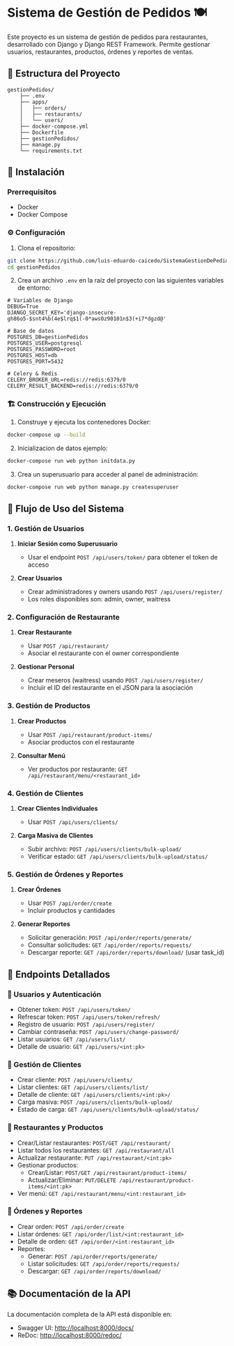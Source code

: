 # Sistema de Gestión de Pedidos 🍽️

Este proyecto es un sistema de gestión de pedidos para restaurantes, desarrollado con Django y Django REST Framework. Permite gestionar usuarios, restaurantes, productos, órdenes y reportes de ventas.

## 📁 Estructura del Proyecto

```
gestionPedidos/
    ├── .env
    ├── apps/
    │   ├── orders/
    │   ├── restaurants/
    │   └── users/
    ├── docker-compose.yml
    ├── Dockerfile
    ├── gestionPedidos/
    ├── manage.py
    └── requirements.txt
```

## 🚀 Instalación

### Prerrequisitos

- Docker
- Docker Compose

### ⚙️ Configuración

1. Clona el repositorio:
```sh
git clone https://github.com/luis-eduardo-caicedo/SistemaGestionDePedidos.git
cd gestionPedidos
```

2. Crea un archivo `.env` en la raíz del proyecto con las siguientes variables de entorno:
```env
# Variables de Django
DEBUG=True
DJANGO_SECRET_KEY='django-insecure-gh86o5-$snt4%b(4e$lrq$1(-0*aws0z90101n$3(+i7*dgzd@'

# Base de datos
POSTGRES_DB=gestionPedidos
POSTGRES_USER=postgresql
POSTGRES_PASSWORD=root
POSTGRES_HOST=db
POSTGRES_PORT=5432

# Celery & Redis
CELERY_BROKER_URL=redis://redis:6379/0
CELERY_RESULT_BACKEND=redis://redis:6379/0
```

### 🏗️ Construcción y Ejecución

1. Construye y ejecuta los contenedores Docker:
```sh
docker-compose up --build
```

2. Inicializacion de datos ejemplo:
```sh
docker-compose run web python initdata.py
```

3. Crea un superusuario para acceder al panel de administración:
```sh
docker-compose run web python manage.py createsuperuser
```



## 🔄 Flujo de Uso del Sistema

### 1. Gestión de Usuarios

1. **Iniciar Sesión como Superusuario**
   - Usar el endpoint `POST /api/users/token/` para obtener el token de acceso

2. **Crear Usuarios**
   - Crear administradores y owners usando `POST /api/users/register/`
   - Los roles disponibles son: admin, owner, waitress

### 2. Configuración de Restaurante

1. **Crear Restaurante**
   - Usar `POST /api/restaurant/`
   - Asociar el restaurante con el owner correspondiente

2. **Gestionar Personal**
   - Crear meseros (waitress) usando `POST /api/users/register/`
   - Incluir el ID del restaurante en el JSON para la asociación

### 3. Gestión de Productos

1. **Crear Productos**
   - Usar `POST /api/restaurant/product-items/`
   - Asociar productos con el restaurante

2. **Consultar Menú**
   - Ver productos por restaurante: `GET /api/restaurant/menu/<restaurant_id>`

### 4. Gestión de Clientes

1. **Crear Clientes Individuales**
   - Usar `POST /api/users/clients/`

2. **Carga Masiva de Clientes**
   - Subir archivo: `POST /api/users/clients/bulk-upload/`
   - Verificar estado: `GET /api/users/clients/bulk-upload/status/`

### 5. Gestión de Órdenes y Reportes

1. **Crear Órdenes**
   - Usar `POST /api/order/create`
   - Incluir productos y cantidades

2. **Generar Reportes**
   - Solicitar generación: `POST /api/order/reports/generate/`
   - Consultar solicitudes: `GET /api/order/reports/requests/`
   - Descargar reporte: `GET /api/order/reports/download/` (usar task_id)

## 🔌 Endpoints Detallados

### 👥 Usuarios y Autenticación

- Obtener token: `POST /api/users/token/`
- Refrescar token: `POST /api/users/token/refresh/`
- Registro de usuario: `POST /api/users/register/`
- Cambiar contraseña: `POST /api/users/change-password/`
- Listar usuarios: `GET /api/users/list/`
- Detalle de usuario: `GET /api/users/<int:pk>`

### 👤 Gestión de Clientes

- Crear cliente: `POST /api/users/clients/`
- Listar clientes: `GET /api/users/clients/list/`
- Detalle de cliente: `GET /api/users/clients/<int:pk>/`
- Carga masiva: `POST /api/users/clients/bulk-upload/`
- Estado de carga: `GET /api/users/clients/bulk-upload/status/`

### 🏪 Restaurantes y Productos

- Crear/Listar restaurantes: `POST/GET /api/restaurant/`
- Listar todos los restaurantes: `GET /api/restaurant/all`
- Actualizar restaurante: `PUT /api/restaurant/<int:pk>`
- Gestionar productos: 
  - Crear/Listar: `POST/GET /api/restaurant/product-items/`
  - Actualizar/Eliminar: `PUT/DELETE /api/restaurant/product-items/<int:pk>`
- Ver menú: `GET /api/restaurant/menu/<int:restaurant_id>`

### 📝 Órdenes y Reportes

- Crear orden: `POST /api/order/create`
- Listar órdenes: `GET /api/order/list/<int:restaurant_id>`
- Detalle de orden: `GET /api/order/<int:restaurant_id>`
- Reportes:
  - Generar: `POST /api/order/reports/generate/`
  - Listar solicitudes: `GET /api/order/reports/requests/`
  - Descargar: `GET /api/order/reports/download/`

## 📚 Documentación de la API

La documentación completa de la API está disponible en:

- Swagger UI: [http://localhost:8000/docs/](http://localhost:8000/docs/)
- ReDoc: [http://localhost:8000/redoc/](http://localhost:8000/redoc/)

